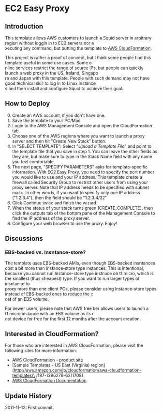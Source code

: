 # EC2 Easy Proxy
## Introduction
This template allows AWS customers to launch a Squid server in arbitrary region without loggin in to EC2 servers nor e\
xecuting any command, but putting the template to [AWS CloudFormation](http://aws.amazon.com/cloudformation/).

This project is rather a proof of concept, but I think some people find this template useful in some use cases. Some o\
nline services restrict the range of source IPs, but people can quickly launch a web proxy in the US, Ireland, Singapo\
re and Japan with this template. People with such demand may not have good technical skill to log in to Linux instance\
s and then install and configure Squid to achieve their goal.

## How to Deploy
0. Create an AWS account, if you don't have one.
1. Save the template to your PC/Mac.
2. Login to the AWS Management Console and open the CloudFormation tab.
3. Choose one of the AWS regions where you want to launch a proxy server and then hit "Create New Stack" button.
4. In "SELECT TEMPLATE": Select "*Upload a Template File*" and point to the template file that you save in step 1. You can leave the other fields as they are, but make sure to type in the Stack Name field with any name you feel comfortable.
5. The next page, "SPECIFY PARAMETERS" asks for template-specific information. With EC2 Easy Proxy, you need to specify the port number you would like to use and your IP address. This template create a firewall called Security Group to restrict other users from using your proxy server.
   Note that IP address needs to be specified with subnet mask. In other words, if you want to specify only one IP address ("1.2.3.4"), then the field should be "1.2.3.4/32"
6. Click Continue twice and finish the wizard.
7. When the status of your stack turns green (CREATE_COMPLETE), then click the outputs tab of the bottom pane of the Management Console to find the IP address of the proxy server.
8. Configure your web browser to use the proxy. Enjoy!

## Discussions
### EBS-backed vs. Insntance-store?
The template uses EBS-backed AMIs, even though EBS-backed insntances cost a bit more
than Instance-store type instances. This is intentional, because you cannot run Instance-store
type instnace on t1.micro, which is the smallest (thus cheapest) type. If you want to run larger types of insntance to\
 proxy more than one client PCs, please consider using Instance-store types instead of EBS-backed ones to reduce the c\
ost of an EBS volume.

For newer users, please note that AWS free tier allows users to launch a t1.micro instance with an EBS volume as its r\
oot device for free for the first 12 months after the account creation.

## Interested in CloudFormation?
For those who are interested in AWS CloudFormation, please visit the following sites for more information:

*   [AWS CloudFormation - product site](http://aws.amazon.com/cloudformation/)
*   [Sample Templates - US East (Virginia) region](http://aws.amazon.com/jp/cloudformation/aws-cloudformation-templates/\
/187-1396276-6211708)
*   [AWS CloudFormation Documentation](http://aws.amazon.com/documentation/cloudformation/)


## Update History
2011-11-12: First commit.
